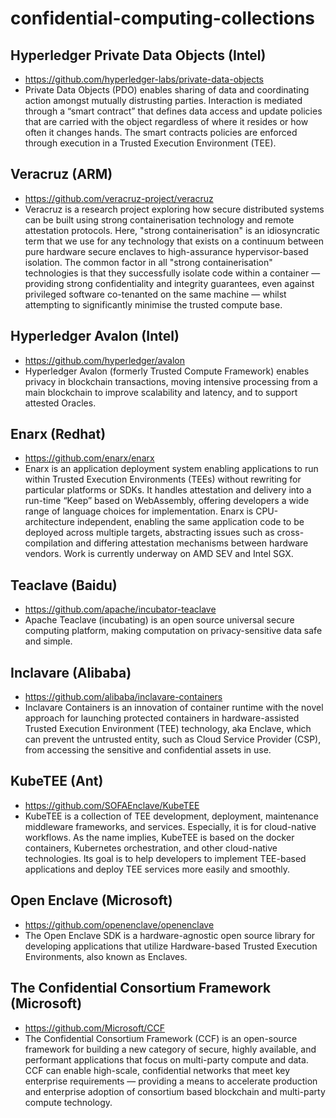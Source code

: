 # confidential-computing-collections

## Hyperledger Private Data Objects (Intel)
- https://github.com/hyperledger-labs/private-data-objects
- Private Data Objects (PDO) enables sharing of data and coordinating action amongst mutually distrusting parties. Interaction is mediated through a “smart contract” that defines data access and update policies that are carried with the object regardless of where it resides or how often it changes hands. The smart contracts policies are enforced through execution in a Trusted Execution Environment (TEE).

## Veracruz (ARM)
- https://github.com/veracruz-project/veracruz
- Veracruz is a research project exploring how secure distributed systems can be built using strong containerisation technology and remote attestation protocols. Here, "strong containerisation" is an idiosyncratic term that we use for any technology that exists on a continuum between pure hardware secure enclaves to high-assurance hypervisor-based isolation. The common factor in all "strong containerisation" technologies is that they successfully isolate code within a container — providing strong confidentiality and integrity guarantees, even against privileged software co-tenanted on the same machine — whilst attempting to significantly minimise the trusted compute base.


## Hyperledger Avalon (Intel)
- https://github.com/hyperledger/avalon
- Hyperledger Avalon (formerly Trusted Compute Framework) enables privacy in blockchain transactions, moving intensive processing from a main blockchain to improve scalability and latency, and to support attested Oracles.

## Enarx (Redhat)
- https://github.com/enarx/enarx
- Enarx is an application deployment system enabling applications to run within Trusted Execution Environments (TEEs) without rewriting for particular platforms or SDKs. It handles attestation and delivery into a run-time “Keep” based on WebAssembly, offering developers a wide range of language choices for implementation. Enarx is CPU-architecture independent, enabling the same application code to be deployed across multiple targets, abstracting issues such as cross-compilation and differing attestation mechanisms between hardware vendors. Work is currently underway on AMD SEV and Intel SGX.

## Teaclave (Baidu)
- https://github.com/apache/incubator-teaclave
- Apache Teaclave (incubating) is an open source universal secure computing platform, making computation on privacy-sensitive data safe and simple.

## Inclavare (Alibaba)
- https://github.com/alibaba/inclavare-containers
- Inclavare Containers is an innovation of container runtime with the novel approach for launching protected containers in hardware-assisted Trusted Execution Environment (TEE) technology, aka Enclave, which can prevent the untrusted entity, such as Cloud Service Provider (CSP), from accessing the sensitive and confidential assets in use.

## KubeTEE (Ant)
- https://github.com/SOFAEnclave/KubeTEE
- KubeTEE is a collection of TEE development, deployment, maintenance middleware frameworks, and services. Especially, it is for cloud-native workflows. As the name implies, KubeTEE is based on the docker containers, Kubernetes orchestration, and other cloud-native technologies. Its goal is to help developers to implement TEE-based applications and deploy TEE services more easily and smoothly.

## Open Enclave (Microsoft)
- https://github.com/openenclave/openenclave
- The Open Enclave SDK is a hardware-agnostic open source library for developing applications that utilize Hardware-based Trusted Execution Environments, also known as Enclaves.

## The Confidential Consortium Framework (Microsoft)
- https://github.com/Microsoft/CCF
- The Confidential Consortium Framework (CCF) is an open-source framework for building a new category of secure, highly available, and performant applications that focus on multi-party compute and data. CCF can enable high-scale, confidential networks that meet key enterprise requirements — providing a means to accelerate production and enterprise adoption of consortium based blockchain and multi-party compute technology.
  